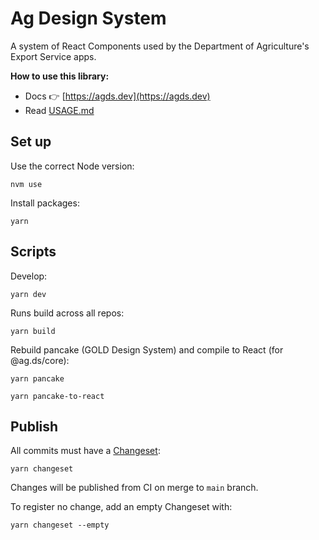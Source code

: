 # Ag Design System 

A system of React Components used by the Department of Agriculture's Export Service apps.

**How to use this library:**

* Docs 👉 [https://agds.dev](https://agds.dev)
* Read [USAGE.md](./USAGE.md)

## Set up 

Use the correct Node version:

    nvm use

Install packages:

    yarn 

## Scripts

Develop:

    yarn dev

Runs build across all repos:

    yarn build

Rebuild pancake (GOLD Design System) and compile to React (for @ag.ds/core):

    yarn pancake
    
    yarn pancake-to-react

## Publish 

All commits must have a [Changeset](https://github.com/changesets/changesets):

    yarn changeset

Changes will be published from CI on merge to `main` branch. 

To register no change, add an empty Changeset with:

    yarn changeset --empty 
